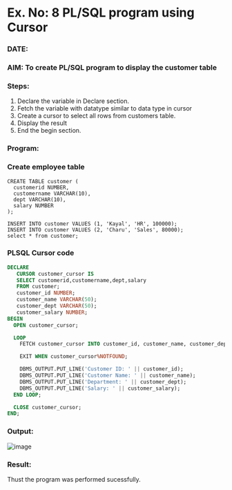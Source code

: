# Ex. No: 8 PL/SQL program using Cursor 
### DATE: 
### AIM: To create PL/SQL program to display the customer table 

### Steps:
1. Declare the variable  in Declare section.
2. Fetch the variable with datatype similar to data type in cursor 
3. Create a cursor to select all rows from customers table.
4. Display the result 
5. End the begin section.

### Program:
### Create employee table
```
CREATE TABLE customer (
  customerid NUMBER,
  customername VARCHAR(10),
  dept VARCHAR(10),
  salary NUMBER
);

INSERT INTO customer VALUES (1, 'Kayal', 'HR', 100000);
INSERT INTO customer VALUES (2, 'Charu', 'Sales', 80000);
select * from customer;
```
### PLSQL Cursor code
```sql
DECLARE
   CURSOR customer_cursor IS
   SELECT customerid,customername,dept,salary
   FROM customer;
   customer_id NUMBER;
   customer_name VARCHAR(50);
   customer_dept VARCHAR(50);
   customer_salary NUMBER;
BEGIN
  OPEN customer_cursor;

  LOOP
    FETCH customer_cursor INTO customer_id, customer_name, customer_dept, customer_salary;

    EXIT WHEN customer_cursor%NOTFOUND;

    DBMS_OUTPUT.PUT_LINE('Customer ID: ' || customer_id);
    DBMS_OUTPUT.PUT_LINE('Customer Name: ' || customer_name);
    DBMS_OUTPUT.PUT_LINE('Department: ' || customer_dept);
    DBMS_OUTPUT.PUT_LINE('Salary: ' || customer_salary);
  END LOOP;

  CLOSE customer_cursor;
END;
```
### Output:

![image](https://github.com/Kayalvizhi02/DBMS/assets/75413726/490bc9d6-9bdf-4623-88bf-a82b1b5d5bce)

### Result:
Thust the program was performed sucessfully.
